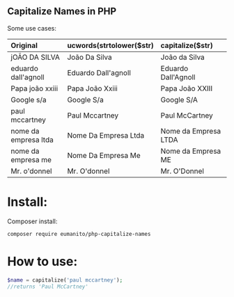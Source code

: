 
## Capitalize Names in PHP

Some use cases:


| Original      | ucwords(strtolower($str) | capitalize($str) |
| :---  | :---  | :--- |
| jOÃO DA SILVA  | João Da Silva  | João da Silva |
| eduardo dall'agnoll  | Eduardo Dall'agnoll  | Eduardo Dall'Agnoll |
| Papa joão xxiii | Papa João Xxiii | Papa João XXIII |
| Google s/a | Google S/a | Google S/A |
| paul mccartney | Paul Mccartney | Paul McCartney |
| nome da empresa ltda | Nome Da Empresa Ltda | Nome da Empresa LTDA |
| nome da empresa me | Nome Da Empresa Me | Nome da Empresa ME |
| Mr. o'donnel  | Mr. O'donnel | Mr. O'Donnel | 


# Install:

Composer install:
```
composer require eumanito/php-capitalize-names
```

# How to use:

```php
$name = capitalize('paul mccartney');
//returns 'Paul McCartney'